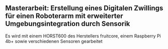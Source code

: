 ## Masterarbeit: Erstellung eines Digitalen  Zwillings für einen Roboterarm mit erweiterter Umgebungsintegration durch Sensorik

Es wird mit einem HORST600 des Herstellers fruitcore, einem Raspberry Pi 4b+ sowie verschiedenen Sensoren gearbeitet
